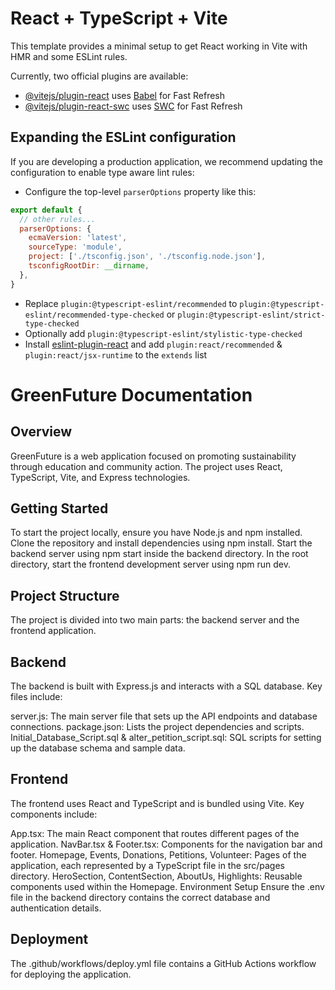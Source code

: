 # React + TypeScript + Vite

This template provides a minimal setup to get React working in Vite with HMR and some ESLint rules.

Currently, two official plugins are available:

- [@vitejs/plugin-react](https://github.com/vitejs/vite-plugin-react/blob/main/packages/plugin-react/README.md) uses [Babel](https://babeljs.io/) for Fast Refresh
- [@vitejs/plugin-react-swc](https://github.com/vitejs/vite-plugin-react-swc) uses [SWC](https://swc.rs/) for Fast Refresh

## Expanding the ESLint configuration

If you are developing a production application, we recommend updating the configuration to enable type aware lint rules:

- Configure the top-level `parserOptions` property like this:

```js
export default {
  // other rules...
  parserOptions: {
    ecmaVersion: 'latest',
    sourceType: 'module',
    project: ['./tsconfig.json', './tsconfig.node.json'],
    tsconfigRootDir: __dirname,
  },
}
```

- Replace `plugin:@typescript-eslint/recommended` to `plugin:@typescript-eslint/recommended-type-checked` or `plugin:@typescript-eslint/strict-type-checked`
- Optionally add `plugin:@typescript-eslint/stylistic-type-checked`
- Install [eslint-plugin-react](https://github.com/jsx-eslint/eslint-plugin-react) and add `plugin:react/recommended` & `plugin:react/jsx-runtime` to the `extends` list

# GreenFuture Documentation
## Overview
GreenFuture is a web application focused on promoting sustainability through education and community action. The project uses React, TypeScript, Vite, and Express technologies.

## Getting Started
To start the project locally, ensure you have Node.js and npm installed. Clone the repository and install dependencies using npm install. Start the backend server using npm start inside the backend directory. In the root directory, start the frontend development server using npm run dev.

## Project Structure
The project is divided into two main parts: the backend server and the frontend application.

## Backend
The backend is built with Express.js and interacts with a SQL database. Key files include:

server.js: The main server file that sets up the API endpoints and database connections.
package.json: Lists the project dependencies and scripts.
Initial_Database_Script.sql & alter_petition_script.sql: SQL scripts for setting up the database schema and sample data.

## Frontend
The frontend uses React and TypeScript and is bundled using Vite. Key components include:

App.tsx: The main React component that routes different pages of the application.
NavBar.tsx & Footer.tsx: Components for the navigation bar and footer.
Homepage, Events, Donations, Petitions, Volunteer: Pages of the application, each represented by a TypeScript file in the src/pages directory.
HeroSection, ContentSection, AboutUs, Highlights: Reusable components used within the Homepage.
Environment Setup
Ensure the .env file in the backend directory contains the correct database and authentication details.

## Deployment
The .github/workflows/deploy.yml file contains a GitHub Actions workflow for deploying the application.

